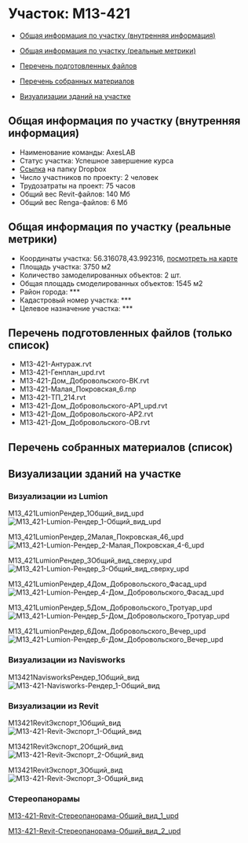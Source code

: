 # Участок: M13-421

* [Общая информация по участку (внутренняя информация)](#Chapter1)

* [Общая информация по участку (реальные метрики)](#Chapter2)

* [Перечень подготовленных файлов](#Chapter3)

* [Перечень собранных материалов](#Chapter4)

* [Визуализации зданий на участке](#Chapter5)

## <a id="Chapter1"></a> Общая информация по участку (внутренняя информация)
+ Наименование команды: AxesLAB
+ Статус участка: Успешное завершение курса
+ [Ссылка](https://www.dropbox.com/sh/wvvgv1nw1iqred9/AACp_WtoYN514FLkRQhmzNi9a/M13_421?dl=0) на папку Dropbox
+ Число участников по проекту: 2 человек
+ Трудозатраты на проект: 75 часов
+ Общий вес Revit-файлов: 140 Мб
+ Общий вес Renga-файлов: 6 Мб
## <a id="Chapter2"></a> Общая информация по участку (реальные метрики)
+ Координаты участка: 56.316078,43.992316, [посмотреть на карте](https://yandex.ru/maps/47/nizhny-novgorod/?ll=43.992316%2C56.316078&z=19)
+ Площадь участка: 3750 м2
+ Количество замоделированных объектов: 2 шт.
+ Общая площадь смоделированных объектов: 1545 м2
+ Район города: *** 
+ Кадастровый номер участка: *** 
+ Целевое назначение участка: *** 
## <a id="Chapter3"></a> Перечень подготовленных файлов (только список)
+ M13-421-Антураж.rvt
+ M13-421-Генплан_upd.rvt
+ M13-421-Дом_Добровольского-ВК.rvt
+ M13-421-Малая_Покровская_6.rnp
+ M13-421-ТП_214.rvt
+ М13-421-Дом_Добровольского-АР1_upd.rvt
+ М13-421-Дом_Добровольского-АР2.rvt
+ М13-421-Дом_Добровольского-ОВ.rvt
## <a id="Chapter4"></a> Перечень собранных материалов (список)
## <a id="Chapter5"></a> Визуализации зданий на участке
### Визуализации из Lumion
M13_421LumionРендер_1Общий_вид_upd
![M13_421-Lumion-Рендер_1-Общий_вид_upd](/Images/M13_421/M13_421-Lumion-Рендер_1-Общий_вид_upd_Compressed.jpg)

M13_421LumionРендер_2Малая_Покровская_46_upd
![M13_421-Lumion-Рендер_2-Малая_Покровская_4-6_upd](/Images/M13_421/M13_421-Lumion-Рендер_2-Малая_Покровская_4-6_upd_Compressed.jpg)

M13_421LumionРендер_3Общий_вид_сверху_upd
![M13_421-Lumion-Рендер_3-Общий_вид_сверху_upd](/Images/M13_421/M13_421-Lumion-Рендер_3-Общий_вид_сверху_upd_Compressed.jpg)

M13_421LumionРендер_4Дом_Добровольского_Фасад_upd
![M13_421-Lumion-Рендер_4-Дом_Добровольского_Фасад_upd](/Images/M13_421/M13_421-Lumion-Рендер_4-Дом_Добровольского_Фасад_upd_Compressed.jpg)

M13_421LumionРендер_5Дом_Добровольского_Тротуар_upd
![M13_421-Lumion-Рендер_5-Дом_Добровольского_Тротуар_upd](/Images/M13_421/M13_421-Lumion-Рендер_5-Дом_Добровольского_Тротуар_upd_Compressed.jpg)

M13_421LumionРендер_6Дом_Добровольского_Вечер_upd
![M13_421-Lumion-Рендер_6-Дом_Добровольского_Вечер_upd](/Images/M13_421/M13_421-Lumion-Рендер_6-Дом_Добровольского_Вечер_upd_Compressed.jpg)

### Визуализации из Navisworks
M13421NavisworksРендер_1Общий_вид
![M13-421-Navisworks-Рендер_1-Общий_вид](/Images/M13_421/M13-421-Navisworks-Рендер_1-Общий_вид_Compressed.jpg)

### Визуализации из Revit
M13421RevitЭкспорт_1Общий_вид
![M13-421-Revit-Экспорт_1-Общий_вид](/Images/M13_421/M13-421-Revit-Экспорт_1-Общий_вид_Compressed.jpg)

M13421RevitЭкспорт_2Общий_вид
![M13-421-Revit-Экспорт_2-Общий_вид](/Images/M13_421/M13-421-Revit-Экспорт_2-Общий_вид_Compressed.jpg)

M13421RevitЭкспорт_3Общий_вид
![M13-421-Revit-Экспорт_3-Общий_вид](/Images/M13_421/M13-421-Revit-Экспорт_3-Общий_вид_Compressed.jpg)

### Стереопанорамы
[M13-421-Revit-Стереопанорама-Общий_вид_1_upd](https://pano.autodesk.com/pano.html?url=jpgs/f20f5af0-cad4-42c8-8472-0a3ba922e930&version=2)

[M13-421-Revit-Стереопанорама-Общий_вид_2_upd](https://pano.autodesk.com/pano.html?url=jpgs/b90bfeb4-8aff-4045-9f09-5e00fa5f7ca3&version=2)

